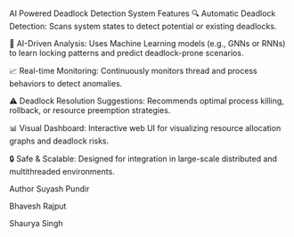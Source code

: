 AI Powered Deadlock Detection System
 Features
🔍 Automatic Deadlock Detection: Scans system states to detect potential or existing deadlocks.

🤖 AI-Driven Analysis: Uses Machine Learning models (e.g., GNNs or RNNs) to learn locking patterns and predict deadlock-prone scenarios.

📈 Real-time Monitoring: Continuously monitors thread and process behaviors to detect anomalies.

⚠️ Deadlock Resolution Suggestions: Recommends optimal process killing, rollback, or resource preemption strategies.

📊 Visual Dashboard: Interactive web UI for visualizing resource allocation graphs and deadlock risks.

🔒 Safe & Scalable: Designed for integration in large-scale distributed and multithreaded environments.


Author
Suyash Pundir

Bhavesh Rajput

Shaurya Singh

